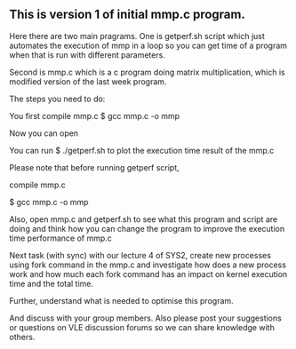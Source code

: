 ## This is version 1 of initial mmp.c program.  

Here there are two main pragrams. One is getperf.sh script which just automates the execution of mmp in a loop so you can get time of a program when that is run with different parameters.

Second is mmp.c which is a c program doing matrix multiplication, which is modified version of the last week program.

The steps you need to do:

You first compile mmp.c 
$ gcc mmp.c -o mmp

Now you can open 

You can run 
$ ./getperf.sh to plot the execution time result of the mmp.c 

Please note that before running getperf script, 

compile mmp.c 

$ gcc mmp.c -o mmp


Also, open mmp.c and getperf.sh to see what this program and script are doing and think how you can change the program to improve the execution time performance of mmp.c


Next task (with sync) with our lecture 4 of SYS2, create new processes using fork command in the mmp.c and investigate how does a new process work and how much each fork command has an impact on kernel execution time and  the total time.

Further, understand what is needed to optimise this program.

And discuss with your group members. Also please post your suggestions or questions on VLE discussion forums so we can share knowledge with others.






